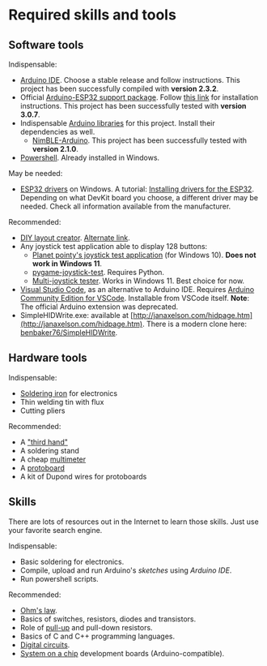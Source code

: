 # Required skills and tools

## Software tools

Indispensable:

- [Arduino IDE](https://www.arduino.cc/en/software).
  Choose a stable release and follow instructions.
  This project has been successfully compiled with **version 2.3.2**.
- Official [Arduino-ESP32 support package](https://docs.espressif.com/projects/arduino-esp32/en/latest/getting_started.html).
  Follow [this link](https://docs.espressif.com/projects/arduino-esp32/en/latest/installing.html) for installation instructions.
  This project has been successfully tested with **version 3.0.7**.
- Indispensable [Arduino libraries](https://docs.arduino.cc/software/ide-v1/tutorials/installing-libraries) for this project.
  Install their dependencies as well.
  - [NimBLE-Arduino](https://www.arduino.cc/reference/en/libraries/nimble-arduino/).
    This project has been successfully tested with **version 2.1.0**.
- [Powershell](https://docs.microsoft.com/en-us/powershell/scripting/install/installing-powershell?view=powershell-7.2).
  Already installed in Windows.

May be needed:

- [ESP32 drivers](http://esp32.net/usb-uart/) on Windows.
  A tutorial: [Installing drivers for the ESP32](https://www.bromleysat.com/installing-drivers-for-the-esp32/).
  Depending on what DevKit board you choose, a different driver may be needed.
  Check all information available from the manufacturer.

Recommended:

- [DIY layout creator](https://bancika.github.io/diy-layout-creator/).
  [Alternate link](https://github.com/bancika/diy-layout-creator/releases).
- Any joystick test application able to display 128 buttons:
  - [Planet pointy's joystick test application](http://www.planetpointy.co.uk/joystick-test-application/) (for Windows 10).
    **Does not work in Windows 11**.
  - [pygame-joystick-test](https://github.com/denilsonsa/pygame-joystick-test). Requires Python.
  - [Multi-joystick tester](https://github.com/EDDiscovery/MultiJoyStickTest/releases/tag/Release_1_2_0).
    Works in Windows 11.
    Best choice for now.
- [Visual Studio Code](https://code.visualstudio.com/), as an alternative to Arduino IDE.
  Requires [Arduino Community Edition for VSCode](https://marketplace.visualstudio.com/items?itemName=vscode-arduino.vscode-arduino-community).
  Installable from VSCode itself.
  **Note**: The official Arduino extension was deprecated.
- SimpleHIDWrite.exe: available at [http://janaxelson.com/hidpage.htm](http://janaxelson.com/hidpage.htm).
  There is a modern clone here: [benbaker76/SimpleHIDWrite](https://github.com/benbaker76/SimpleHIDWrite/tree/master/BIN).

## Hardware tools

Indispensable:

- [Soldering iron](https://en.wikipedia.org/wiki/Soldering_iron) for electronics
- Thin welding tin with flux
- Cutting pliers

Recommended:

- A ["third hand"](https://en.wikipedia.org/wiki/Helping_hand_(tool))
- A soldering stand
- A cheap [multimeter](https://en.wikipedia.org/wiki/Multimeter)
- A [protoboard](https://en.wikipedia.org/wiki/Breadboard)
- A kit of Dupond wires for protoboards

## Skills

There are lots of resources out in the Internet to learn those skills. Just use your favorite search engine.

Indispensable:

- Basic soldering for electronics.
- Compile, upload and run Arduino's *sketches* using *Arduino IDE*.
- Run powershell scripts.

Recommended:

- [Ohm's law](https://en.wikipedia.org/wiki/Ohm%27s_law).
- Basics of switches, resistors, diodes and transistors.
- Role of [pull-up](https://en.wikipedia.org/wiki/Pull-up_resistor) and pull-down resistors.
- Basics of C and C++ programming languages.
- [Digital circuits](https://en.wikipedia.org/wiki/Digital_electronics).
- [System on a chip](https://en.wikipedia.org/wiki/System_on_a_chip) development boards (Arduino-compatible).

